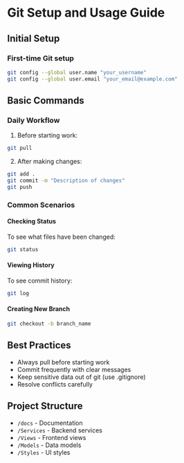 # Git Setup and Usage Guide

## Initial Setup

### First-time Git setup
```bash
git config --global user.name "your_username"
git config --global user.email "your_email@example.com"
```

## Basic Commands

### Daily Workflow
1. Before starting work:
```bash
git pull
```

2. After making changes:
```bash
git add .
git commit -m "Description of changes"
git push
```

### Common Scenarios

#### Checking Status
To see what files have been changed:
```bash
git status
```

#### Viewing History
To see commit history:
```bash
git log
```

#### Creating New Branch
```bash
git checkout -b branch_name
```

## Best Practices
- Always pull before starting work
- Commit frequently with clear messages
- Keep sensitive data out of git (use .gitignore)
- Resolve conflicts carefully

## Project Structure
- `/docs` - Documentation
- `/Services` - Backend services
- `/Views` - Frontend views
- `/Models` - Data models
- `/Styles` - UI styles 